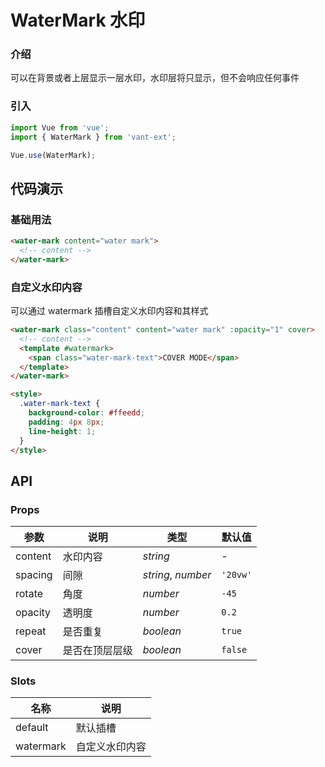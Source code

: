 # WaterMark 水印

### 介绍

可以在背景或者上层显示一层水印，水印层将只显示，但不会响应任何事件

### 引入

```js
import Vue from 'vue';
import { WaterMark } from 'vant-ext';

Vue.use(WaterMark);
```

## 代码演示

### 基础用法

```html
<water-mark content="water mark">
  <!-- content -->
</water-mark>
```

### 自定义水印内容

可以通过 watermark 插槽自定义水印内容和其样式

```html
<water-mark class="content" content="water mark" :opacity="1" cover>
  <!-- content -->
  <template #watermark>
    <span class="water-mark-text">COVER MODE</span>
  </template>
</water-mark>

<style>
  .water-mark-text {
    background-color: #ffeedd;
    padding: 4px 8px;
    line-height: 1;
  }
</style>
```

## API

### Props

| 参数    | 说明           | 类型               | 默认值   |
| ------- | -------------- | ------------------ | -------- |
| content | 水印内容       | _string_           | -        |
| spacing | 间隙           | _string_, _number_ | `'20vw'` |
| rotate  | 角度           | _number_           | `-45`    |
| opacity | 透明度         | _number_           | `0.2`    |
| repeat  | 是否重复       | _boolean_          | `true`   |
| cover   | 是否在顶层层级 | _boolean_          | `false`  |

### Slots

| 名称      | 说明           |
| --------- | -------------- |
| default   | 默认插槽       |
| watermark | 自定义水印内容 |
